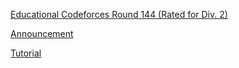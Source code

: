 [Educational Codeforces Round 144 (Rated for Div. 2)](https://codeforces.com/contest/1796)

[Announcement](https://codeforces.com/blog/entry/113305)

[Tutorial](https://codeforces.com/blog/entry/113408)